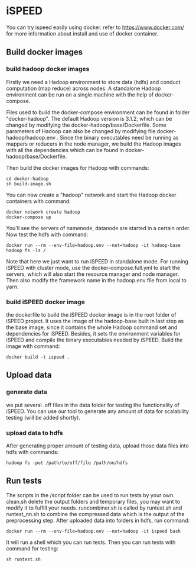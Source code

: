 # iSPEED

You can try ispeed easily using docker. refer to https://www.docker.com/ for more information about install and use of docker container.

## Build docker images

### build hadoop docker images

Firstly we need a Hadoop environment to store data (hdfs) and conduct computation (map reduce) across nodes. A standalone Hadoop environment can be run on a single machine with the help of docker-compose. 

Files used to build the docker-compose environment can be found in folder "docker-hadoop". The default Hadoop version is 3.1.2, which can be changed by modifying the docker-hadoop/base/Dockerfile. Some parameters of Hadoop can also be changed by modifying file docker-hadoop/hadoop.env . Since the binary executables need be running as mappers or reducers in the node manager, we build the Hadoop images with all the dependencies which can be found in docker-hadoop/base/Dockerfile. 

Then build the docker images for Hadoop with commands:

```
cd docker-hadoop
sh build-image.sh
```

You can now create a "hadoop" network and start the Hadoop docker containers with command:
```
docker network create hadoop
docker-compose up
```
You'll see the servers of namenode, datanode are started in a certain order. Now test the hdfs with command:

```
docker run --rm --env-file=hadoop.env --net=hadoop -it hadoop-base hadoop fs -ls /
```
Note that here we just want to run iSPEED in standalone mode. For running iSPEED with cluster mode, use the docker-compose.full.yml to start the servers, which will also start the resource manager and node manager. Then also modify the framework name in the hadoop.env file from local to yarn. 


### build iSPEED docker image

the dockerfile to build the iSPEED docker image is in the root folder of iSPEED project. It uses the image of the hadoop-base built in last step as the base image, since it contains the whole Hadoop command set and dependencies for iSPEED. Besides, it sets the environment variables for iSPEED and compile the binary executables needed by iSPEED. Build the image with command:

```
docker build -t ispeed .
```
## Upload data

### generate data
we put several .off files in the data folder for testing the functionality of iSPEED. You can use our tool to generate any amount of data for scalability testing (will be added shortly).
### upload data to hdfs
After generating proper amount of testing data, upload those data files into hdfs with commands:
```
hadoop fs -put /path/to/off/file /path/on/hdfs
```

## Run tests
The scripts in the /script folder can be used to run tests by your own. clean.sh delete the output folders and temporary files, you may want to modify it to fulfill your needs. runcombiner.sh is called by runtest.sh and runtest_nn.sh to combine the compressed data which is the output of the preprocessing step. After uploaded data into folders in hdfs, run command:
```
docker run --rm --env-file=hadoop.env --net=hadoop -it ispeed bash
```
It will run a shell which you can run tests. Then you can run tests with command for testing:
```
sh runtest.sh
```